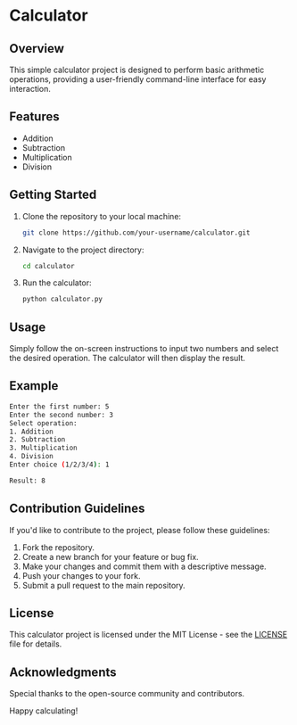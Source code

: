# Calculator

## Overview

This simple calculator project is designed to perform basic arithmetic operations, providing a user-friendly command-line interface for easy interaction.

## Features

- Addition
- Subtraction
- Multiplication
- Division

## Getting Started

1. Clone the repository to your local machine:

   ```bash
   git clone https://github.com/your-username/calculator.git
   ```

2. Navigate to the project directory:

   ```bash
   cd calculator
   ```

3. Run the calculator:

   ```bash
   python calculator.py
   ```

## Usage

Simply follow the on-screen instructions to input two numbers and select the desired operation. The calculator will then display the result.

## Example

```bash
Enter the first number: 5
Enter the second number: 3
Select operation:
1. Addition
2. Subtraction
3. Multiplication
4. Division
Enter choice (1/2/3/4): 1

Result: 8
```

## Contribution Guidelines

If you'd like to contribute to the project, please follow these guidelines:

1. Fork the repository.
2. Create a new branch for your feature or bug fix.
3. Make your changes and commit them with a descriptive message.
4. Push your changes to your fork.
5. Submit a pull request to the main repository.

## License

This calculator project is licensed under the MIT License - see the [LICENSE](LICENSE) file for details.

## Acknowledgments

Special thanks to the open-source community and contributors.

Happy calculating!
